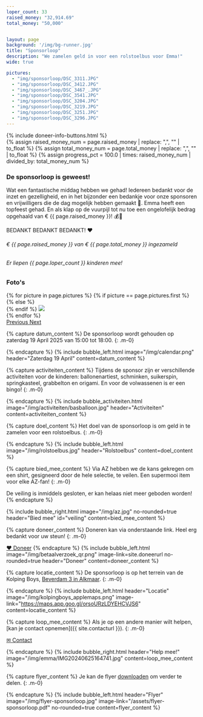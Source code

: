 ```yaml
---
loper_count: 33
raised_money: "32,914.69"
total_money: "50,000"


layout: page
background: '/img/bg-runner.jpg'
title: "Sponsorloop"
description: "We zamelen geld in voor een rolstoelbus voor Emma!"
wide: true

pictures:
  - "img/sponsorloop/DSC_3311.JPG"
  - "img/sponsorloop/DSC_3412.JPG"
  - "img/sponsorloop/DSC_3467_.JPG"
  - "img/sponsorloop/DSC_3541.JPG"
  - "img/sponsorloop/DSC_3204.JPG"
  - "img/sponsorloop/DSC_3219.JPG"
  - "img/sponsorloop/DSC_3251.JPG"
  - "img/sponsorloop/DSC_3296.JPG"
---
```


<div class="col-lg-11 mx-auto">
{% include doneer-info-buttons.html %}
</div>
<!-- This calculates the percentage, which is used for the progress bar -->
{% assign raised_money_num = page.raised_money | replace: ",", "" | to_float %}
{% assign total_money_num = page.total_money | replace: ",", "" | to_float %}
{% assign progress_pct = 100.0 | times: raised_money_num | divided_by: total_money_num %}


<div class="progress-bg col-lg-11 mx-auto">
    <h3>De sponsorloop is geweest!</h3>
    <p>Wat een fantastische middag hebben we gehad! Iedereen bedankt voor de inzet en gezelligheid, en in het bijzonder een bedankje voor onze sponsoren en vrijwilligers die de dag mogelijk hebben gemaakt 🥳. Emma heeft een topfeest gehad. En als klap op de vuurpijl tot nu toe een ongelofelijk bedrag opgehaald van € {{ page.raised_money }}! 💰🤯</p>
    <p>BEDANKT BEDANKT BEDANKT! ❤️</p>
    <div class="progress">
        <div class="progress-bar active" role="progressbar" aria-valuemin="0" aria-valuemax="100" style="width: {{ progress_pct }}%;" aria-valuenow="{{ progress_pct }}">
        </div>
    </div>
    <div class="row mx-auto justify-content-between" style="margin-top: 10px;">
        <h6>€ {{ page.raised_money }} van € {{ page.total_money }} ingezameld</h6>
        <h6>Er liepen {{ page.loper_count }} kinderen mee!</h6>
    </div>
</div>
<div class="progress-bg col-lg-11 mx-auto mt-5">
    <h3 class="carousel slide px-3">Foto's</h3>
<div id="carouselExampleControls" class="carousel slide p-3" data-ride="carousel">
  <div class="carousel-inner">
  {% for picture in page.pictures %}
    {% if picture == page.pictures.first %}
    <div class="carousel-item active">
    {% else %}
    <div class="carousel-item">
    {% endif %}
      <img class="d-block w-100" src="{{ picture }}">
    </div>
  {% endfor %}
  </div>
  <a class="carousel-control-prev" href="#carouselExampleControls" role="button" data-slide="prev">
    <span class="carousel-control-prev-icon" aria-hidden="true"></span>
    <span class="sr-only">Previous</span>
  </a>
  <a class="carousel-control-next" href="#carouselExampleControls" role="button" data-slide="next">
    <span class="carousel-control-next-icon" aria-hidden="true"></span>
    <span class="sr-only">Next</span>
  </a>
</div>
</div>

{% capture datum_content %}
De sponsorloop wordt gehouden op zaterdag 19 April 2025 van 15:00 tot 18:00.
{: .m-0}

{% endcapture %}
{% include bubble_left.html image="/img/calendar.png" header="Zaterdag 19 April"
content=datum_content %}

{% capture activiteiten_content %}
Tijdens de sponsor zijn er verschillende activiteiten voor de kinderen: ballonenartiest, schminken, suikerspin, springkasteel, grabbelton en origami. En voor de volwassenen is er een
bingo!
{: .m-0}

{% endcapture %}
{% include bubble_activiteiten.html image="/img/activiteiten/basballoon.jpg" header="Activiteiten"
content=activiteiten_content %}

{% capture doel_content %}
Het doel van de sponsorloop is om geld in te zamelen voor een rolstoelbus.
{: .m-0}

{% endcapture %}
{% include bubble_left.html image="/img/rolstoelbus.jpg" header="Rolstoelbus"
content=doel_content %}

{% capture bied_mee_content %}
Via AZ hebben we de kans gekregen om een shirt, gesigneerd door de hele selectie, te veilen. Een supermooi item voor elke AZ-fan!
{: .m-0}

De veiling is inmiddels gesloten, er kan helaas niet meer geboden worden!
{% endcapture %}

{% include bubble_right.html image="/img/az.jpg" no-rounded=true header="Bied mee" id="veiling"
content=bied_mee_content %}



{% capture doneer_content %}
Doneren kan via onderstaande link. Heel erg bedankt voor uw steun!
{: .m-0}

<a class="btn-xl btn-danger col-5" href="{{ site.doneerurl }}">&#10084;&#65038; Doneer</a>
{% endcapture %}
{% include bubble_left.html image="/img/betaalverzoek_qr.png" image-link=site.doneerurl no-rounded=true header="Doneer"
content=doneer_content %}

{% capture locatie_content %}
De sponsorloop is op het terrein van de Kolping Boys, [Beverdam 3 in Alkmaar](https://maps.app.goo.gl/orsoURzLDYEHCVJS6).
{: .m-0}

{% endcapture %}
{% include bubble_left.html header="Locatie"
image="/img/kolpingboys_applemaps.png" image-link="https://maps.app.goo.gl/orsoURzLDYEHCVJS6"
content=locatie_content %}


{% capture loop_mee_content %}
Als je op een andere manier wilt helpen, [kan je contact opnemen]({{ site.contacturl }}).
{: .m-0}

<a class="btn-xl btn-primary col-3" href="{{ site.contacturl }}">&#9993; Contact</a>

{% endcapture %}
{% include bubble_right.html header="Help mee!" image="/img/emma/IMG20240625164741.jpg"
content=loop_mee_content %}

{% capture flyer_content %}
Je kan de flyer [downloaden](/assets/flyer-sponsorloop.pdf) om verder te delen.
{: .m-0}

{% endcapture %}
{% include bubble_left.html header="Flyer" image="/img/flyer-sponsorloop.jpg" image-link="/assets/flyer-sponsorloop.pdf" no-rounded=true
content=flyer_content %}
